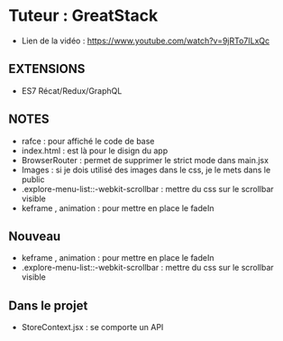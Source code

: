 # Tuteur : GreatStack 
- Lien de la vidéo : https://www.youtube.com/watch?v=9jRTo7ILxQc

## EXTENSIONS
- ES7 Récat/Redux/GraphQL
## NOTES 
- rafce : pour affiché le code de base
- index.html : est là pour le disign du app
- BrowserRouter : permet de supprimer le strict mode dans main.jsx
- Images : si je dois utilisé des images dans le css, je le mets dans le public
- .explore-menu-list::-webkit-scrollbar : mettre du css sur le scrollbar visible
- keframe , animation : pour mettre en place le fadeIn


## Nouveau
- keframe , animation : pour mettre en place le fadeIn
- .explore-menu-list::-webkit-scrollbar : mettre du css sur le scrollbar visible


## Dans le projet
- StoreContext.jsx : se comporte un API